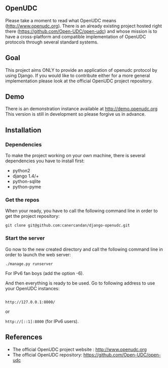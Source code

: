 OpenUDC
-------

Please take a moment to read what OpenUDC means (http://www.openudc.org).
There is an already existing project hosted right there (https://github.com/Open-UDC/open-udc) and whose mission is to have a cross-platform and compatible implementation of OpenUDC protocols through several standard systems.

Goal
----

This project aims ONLY to provide an application of openudc protocol by using Django. If you would like to contribute either for a more general implementation please look at the official OpenUDC project repository.

Demo
----

There is an demonstration instance available at http://demo.openudc.org
This version is still in development so please forgive us in advance.

Installation
------------

### Dependencies

To make the project working on your own machine, there is several dependencies you have to install first:

* python2
* django 1.4/+
* python-sqlite
* python-pyme

### Get the repos

When your ready, you have to call the following command line in order to get the project repository:

    git clone git@github.com:canercandan/django-openudc.git

### Start the server

Go now to the new created directory and call the following command line in order to launch the web server:

    ./manage.py runserver

For IPv6 fan boys (add the option -6).

And then everything is ready to be used. Go to following address to use your OpenUDC instances:

<code>
http://127.0.0.1:8000/
</code>

or

<code>http://[::1]:8000</code> (for IPv6 users).

References
----------

* The official OpenUDC project website : http://www.openudc.org
* The official OpenUDC repository: https://github.com/Open-UDC/open-udc
